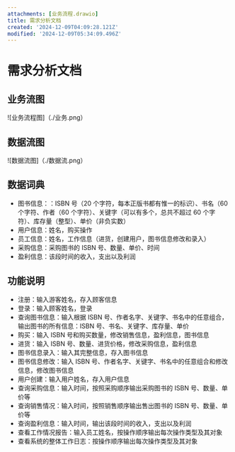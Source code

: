 ```yaml
---
attachments: [业务流程.drawio]
title: 需求分析文档
created: '2024-12-09T04:09:28.121Z'
modified: '2024-12-09T05:34:09.496Z'
---
```


# 需求分析文档
## 业务流图
![业务流程图]（./业务.png）

## 数据流图
![数据流图]（./数据流.png）

## 数据词典
* 图书信息：：ISBN 号（20 个字符，每本正版书都有惟一的标识）、书名（60 个字符、作者（60 个字符）、关键字（可以有多个，总共不超过 60 个字符）、库存量（整型）、单价（非负实数）
* 用户信息：姓名，购买操作
* 员工信息：姓名，工作信息（进货，创建用户，图书信息修改和录入）
* 采购信息：采购图书的 ISBN 号、数量、单价、时间
* 盈利信息：该段时间的收入，支出以及利润

## 功能说明
* 注册：输入游客姓名，存入顾客信息
* 登录：输入顾客姓名，登录
* 查询图书信息：输入根据 ISBN 号、作者名字、关键字、书名中的任意组合，输出图书的所有信息：ISBN 号、书名、关键字、库存量、单价
* 购买：输入 ISBN 号和购买数量，修改销售信息，盈利信息，图书信息
* 进货：输入 ISBN 号、数量、进货价格，修改采购信息，盈利信息
* 图书信息录入：输入其完整信息，存入图书信息
* 图书信息修改：输入 ISBN 号、作者名字、关键字、书名中的任意组合和修改信息，修改图书信息
* 用户创建：输入用户姓名，存入用户信息
* 查询采购信息：输入时间，按照采购顺序输出采购图书的 ISBN 号、数量、单价等
* 查询销售情况：输入时间，按照销售顺序输出售出图书的 ISBN 号、数量、单价等
* 查询盈利信息：输入时间，输出该段时间的收入，支出以及利润
* 查看工作情况报告：输入员工姓名，按操作顺序输出每次操作类型及其对象
* 查看系统的整体工作日志：按操作顺序输出每次操作类型及其对象
